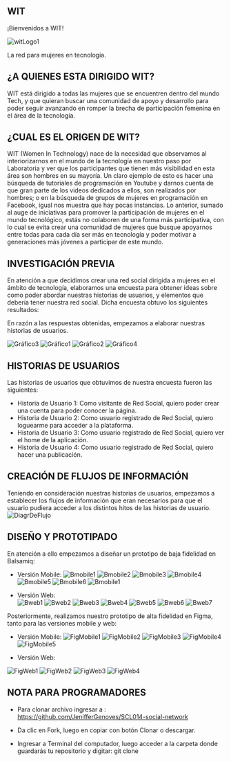 ## WIT
¡Bienvenidos a WIT! 

![witLogo1](src/imagenes/witLogo1.png)

La red para mujeres en tecnología. 


## ¿A QUIENES ESTA DIRIGIDO WIT?

WIT está dirigido a todas las mujeres que se encuentren dentro del mundo Tech, y que quieran buscar una comunidad de apoyo y desarrollo para poder seguir avanzando en romper la brecha de participación femenina en el área de la tecnología. 


## ¿CUAL ES EL ORIGEN DE WIT? 

WIT (Women In Technology) nace de la necesidad que observamos al interiorizarnos en el mundo de la tecnología en nuestro paso por Laboratoria y ver que los participantes que tienen más visibilidad en esta área son hombres en su mayoría. Un claro ejemplo de esto es hacer una búsqueda de tutoriales de programación en Youtube y darnos cuenta de que gran parte de los videos dedicados a ellos, son realizados por hombres; o en la búsqueda de grupos de mujeres en programación en Facebook, igual nos muestra que hay pocas instancias. Lo anterior, sumado al auge de iniciativas para promover la participación de mujeres en el mundo tecnológico, estás no colaboren de una forma más participativa, con lo cual se evita crear una comunidad de mujeres que busque apoyarnos entre todas para cada día ser más en tecnología y poder motivar a generaciones más jóvenes a participar de este mundo.


## INVESTIGACIÓN PREVIA 

En atención a que decidimos crear una red social dirigida a mujeres en el ámbito de tecnología, elaboramos una encuesta para obtener ideas sobre como poder abordar nuestras historias de usuarios, y elementos que debería tener nuestra red social. 
Dicha encuesta obtuvo los siguientes resultados: 



En razón a las respuestas obtenidas, empezamos a elaborar nuestras historias de usuarios. 

![Gráfico3](src/imagenes/imgReadme/Grafico3.png)
![Gráfico1](src/imagenes/imgReadme/Grafico3.png)
![Gráfico2](src/imagenes/imgReadme/Grafico3.png)
![Gráfico4](src/imagenes/imgReadme/Grafico3.png)



## HISTORIAS DE USUARIOS  
Las historias de usuarios que obtuvimos de nuestra encuesta fueron las siguientes:
-	Historia de Usuario 1: Como visitante de Red Social, quiero poder crear una cuenta para poder conocer la página.
-	Historia de Usuario 2: Como usuario registrado de Red Social, quiero loguearme para acceder a la plataforma.
-	Historia de Usuario 3: Como usuario registrado de Red Social, quiero ver el home de la aplicación.
-	Historia de Usuario 4: Como usuario registrado de Red Social, quiero hacer una publicación.


## CREACIÓN DE FLUJOS DE INFORMACIÓN 
Teniendo en consideración nuestras historias de usuarios, empezamos a establecer los flujos de información que eran necesarios para que el usuario pudiera acceder a los distintos hitos de las historias de usuario. 
![DiagrDeFlujo](src/imagenes/imgReadme/DiagrDeFlujo.png)


## DISEÑO Y PROTOTIPADO
En atención a ello empezamos a diseñar un prototipo de baja fidelidad en Balsamiq:
-	Versión Mobile: 
![Bmobile1](src/imagenes/imgReadme/Bmobile1.jpeg)
![Bmobile2](src/imagenes/imgReadme/Bmobile2.jpeg)
![Bmobile3](src/imagenes/imgReadme/Bmobile3.jpeg)
![Bmobile4](src/imagenes/imgReadme/Bmobile4.jpeg)
![Bmobile5](src/imagenes/imgReadme/Bmobile5.jpeg)
![Bmobile6](src/imagenes/imgReadme/Bmobile6.jpeg)
![Bmobile1](src/imagenes/imgReadme/Bmobile7.jpeg)

-	Versión Web:  
![Bweb1](src/imagenes/imgReadme/Bweb1.jpeg)
![Bweb2](src/imagenes/imgReadme/Bweb2.jpeg)
![Bweb3](src/imagenes/imgReadme/Bweb3.jpeg)
![Bweb4](src/imagenes/imgReadme/Bweb4.jpeg)
![Bweb5](src/imagenes/imgReadme/Bweb5.jpeg)
![Bweb6](src/imagenes/imgReadme/Bweb6.jpeg)
![Bweb7](src/imagenes/imgReadme/Bweb7.jpeg)

Posteriormente, realizamos nuestro prototipo de alta fidelidad en Figma, tanto para las versiones mobile y web: 

-	Versión Mobile: 
![FigMobile1](src/imagenes/imgReadme/FigMobile1.jpeg)
![FigMobile2](src/imagenes/imgReadme/FigMobile2.jpeg)
![FigMobile3](src/imagenes/imgReadme/FigMobile3.jpeg)
![FigMobile4](src/imagenes/imgReadme/FigMobile4.jpeg)
![FigMobile5](src/imagenes/imgReadme/FigMobile5.jpeg)

-	Versión Web: 

![FigWeb1](src/imagenes/imgReadme/FigWeb1.jpeg)
![FigWeb2](src/imagenes/imgReadme/FigWeb2.jpeg)
![FigWeb3](src/imagenes/imgReadme/FigWeb3.jpeg)
![FigWeb4](src/imagenes/imgReadme/FigWeb4.jpeg)


## NOTA PARA PROGRAMADORES

- Para clonar archivo ingresar a : <https://github.com/JenifferGenoves/SCL014-social-network>

- Da clic en Fork, luego en copiar con botón Clonar o descargar.

- Ingresar a Terminal del computador, luego acceder a la carpeta donde guardarás tu repositorio y digitar: git clone

